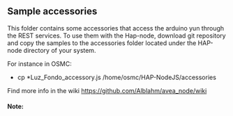 ## Sample accessories

This folder contains some accessories that access the arduino yun through the REST services. To use them with the Hap-node, download git 
repository and copy the samples to the accessories folder located under the HAP-node directory of your system.

 For instance in OSMC:
 * cp *Luz_Fondo_accessory.js /home/osmc/HAP-NodeJS/accessories


 Find more info in the wiki https://github.com/Alblahm/avea_node/wiki
 

#### Note: 
